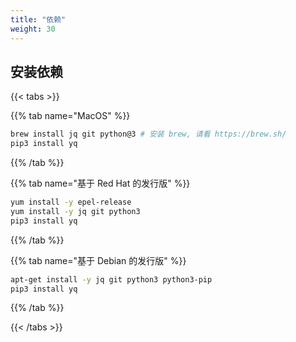 ```yaml
---
title: "依赖"
weight: 30
---
```


## 安装依赖

{{< tabs >}}

{{% tab name="MacOS" %}}
``` bash
brew install jq git python@3 # 安装 brew, 请看 https://brew.sh/
pip3 install yq
```
{{% /tab %}}

{{% tab name="基于 Red Hat 的发行版" %}}
``` bash
yum install -y epel-release
yum install -y jq git python3
pip3 install yq
```
{{% /tab %}}

{{% tab name="基于 Debian 的发行版" %}}
``` bash
apt-get install -y jq git python3 python3-pip
pip3 install yq
```
{{% /tab %}}

{{< /tabs >}}
